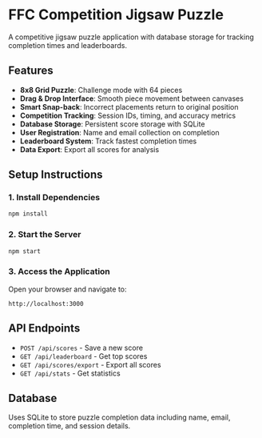 # FFC Competition Jigsaw Puzzle

A competitive jigsaw puzzle application with database storage for tracking completion times and leaderboards.

## Features

- **8x8 Grid Puzzle**: Challenge mode with 64 pieces
- **Drag & Drop Interface**: Smooth piece movement between canvases
- **Smart Snap-back**: Incorrect placements return to original position
- **Competition Tracking**: Session IDs, timing, and accuracy metrics
- **Database Storage**: Persistent score storage with SQLite
- **User Registration**: Name and email collection on completion
- **Leaderboard System**: Track fastest completion times
- **Data Export**: Export all scores for analysis

## Setup Instructions

### 1. Install Dependencies

```bash
npm install
```

### 2. Start the Server

```bash
npm start
```

### 3. Access the Application

Open your browser and navigate to:
```
http://localhost:3000
```

## API Endpoints

- `POST /api/scores` - Save a new score
- `GET /api/leaderboard` - Get top scores
- `GET /api/scores/export` - Export all scores
- `GET /api/stats` - Get statistics

## Database

Uses SQLite to store puzzle completion data including name, email, completion time, and session details.
